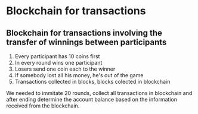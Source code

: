 # Blockchain for transactions
## Blockchain for transactions involving the transfer of winnings between participants

1. Every participant has 10 coins first
2. In every round wins one participant
3. Losers send one coin each to the winner
4. If somebody lost all his money, he's out of the game
6. Transactions collected in blocks, blocks colected in blockchain

We needed to immitate 20 rounds, collect all transactions in blockchain and after ending determine the account balance based on the information received from the blockchain.
